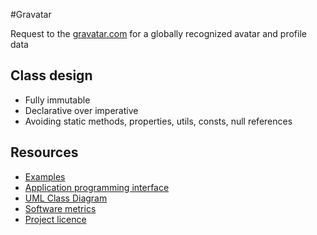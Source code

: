 #Gravatar

Request to the [gravatar.com](http://www.gravatar.com) for a globally recognized avatar and profile data

## Class design

- Fully immutable
- Declarative over imperative
- Avoiding static methods, properties, utils, consts, null references

## Resources
- [Examples](https://github.com/krzysiekpiasecki/Gravatar/blob/master/docs/Index.md)
- [Application programming interface](https://github.com/krzysiekpiasecki/Gravatar/blob/master/docs/api/API-documentation.zip)
- [UML Class Diagram](https://github.com/krzysiekpiasecki/Gravatar/blob/master/docs/ClassDiagram.md)
- [Software metrics](https://github.com/krzysiekpiasecki/Gravatar/blob/master/docs/SoftwareMetrics.md)
- [Project licence](https://github.com/krzysiekpiasecki/Gravatar/blob/master/LICENCE.md)

